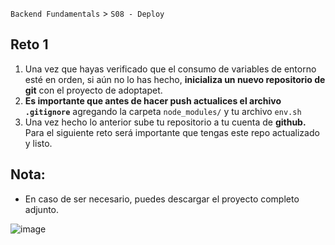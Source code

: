 `Backend Fundamentals` > `S08 - Deploy` 
	
## Reto 1

1. Una vez que hayas verificado que el consumo de variables de entorno esté en orden, si aún no lo has hecho, **inicializa un nuevo repositorio de git** con el proyecto de adoptapet.
2.  **Es importante que antes de hacer push actualices el archivo `.gitignore`** agregando la carpeta `node_modules/` y tu archivo `env.sh`  
3. Una vez hecho lo anterior sube tu repositorio a tu cuenta de **github.** Para el siguiente reto será importante que tengas este repo actualizado y listo.

## Nota:

- En caso de ser necesario, puedes descargar el proyecto completo adjunto.

![image](https://miro.medium.com/max/1200/1*pmCYFW7bPmEaysG2dl27IA.png)
